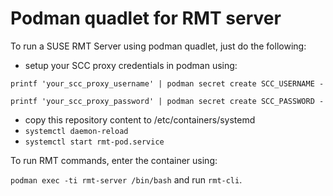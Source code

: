 # Podman quadlet for RMT server

To run a SUSE RMT Server using podman quadlet, just do the following:

* setup your SCC proxy credentials in podman using:

`printf 'your_scc_proxy_username' | podman secret create SCC_USERNAME -`

`printf 'your_scc_proxy_password' | podman secret create SCC_PASSWORD -`

* copy this repository content to /etc/containers/systemd
* `systemctl daemon-reload`
* `systemctl start rmt-pod.service`

To run RMT commands, enter the container using:

`podman exec -ti rmt-server /bin/bash`
and run `rmt-cli`.
